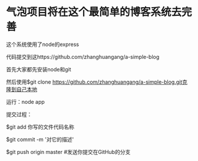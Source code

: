 气泡项目将在这个最简单的博客系统去完善
======

这个系统使用了node的express

代码提交到这https://github.com/zhanghuangang/a-simple-blog

首先大家都先安装node和git

然后使用$git clone https://github.com/zhanghuangang/a-simple-blog.git克隆到自己本地

运行：node app

提交过程：

$git add 你写的文件代码名称

$git commit -m '对它的描述'

$git push origin master
#发送你提交在GitHub的分支




